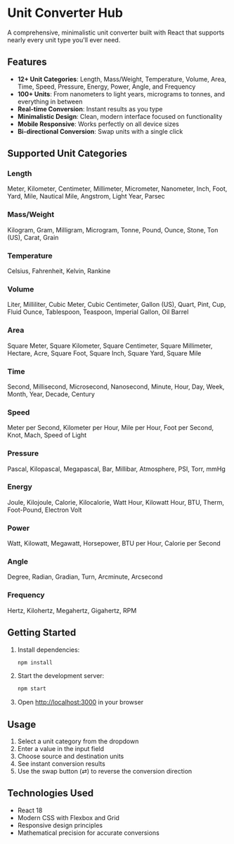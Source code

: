 # Unit Converter Hub

A comprehensive, minimalistic unit converter built with React that supports nearly every unit type you'll ever need.

## Features

- **12+ Unit Categories**: Length, Mass/Weight, Temperature, Volume, Area, Time, Speed, Pressure, Energy, Power, Angle, and Frequency
- **100+ Units**: From nanometers to light years, micrograms to tonnes, and everything in between
- **Real-time Conversion**: Instant results as you type
- **Minimalistic Design**: Clean, modern interface focused on functionality
- **Mobile Responsive**: Works perfectly on all device sizes
- **Bi-directional Conversion**: Swap units with a single click

## Supported Unit Categories

### Length
Meter, Kilometer, Centimeter, Millimeter, Micrometer, Nanometer, Inch, Foot, Yard, Mile, Nautical Mile, Angstrom, Light Year, Parsec

### Mass/Weight
Kilogram, Gram, Milligram, Microgram, Tonne, Pound, Ounce, Stone, Ton (US), Carat, Grain

### Temperature
Celsius, Fahrenheit, Kelvin, Rankine

### Volume
Liter, Milliliter, Cubic Meter, Cubic Centimeter, Gallon (US), Quart, Pint, Cup, Fluid Ounce, Tablespoon, Teaspoon, Imperial Gallon, Oil Barrel

### Area
Square Meter, Square Kilometer, Square Centimeter, Square Millimeter, Hectare, Acre, Square Foot, Square Inch, Square Yard, Square Mile

### Time
Second, Millisecond, Microsecond, Nanosecond, Minute, Hour, Day, Week, Month, Year, Decade, Century

### Speed
Meter per Second, Kilometer per Hour, Mile per Hour, Foot per Second, Knot, Mach, Speed of Light

### Pressure
Pascal, Kilopascal, Megapascal, Bar, Millibar, Atmosphere, PSI, Torr, mmHg

### Energy
Joule, Kilojoule, Calorie, Kilocalorie, Watt Hour, Kilowatt Hour, BTU, Therm, Foot-Pound, Electron Volt

### Power
Watt, Kilowatt, Megawatt, Horsepower, BTU per Hour, Calorie per Second

### Angle
Degree, Radian, Gradian, Turn, Arcminute, Arcsecond

### Frequency
Hertz, Kilohertz, Megahertz, Gigahertz, RPM

## Getting Started

1. Install dependencies:
   ```bash
   npm install
   ```

2. Start the development server:
   ```bash
   npm start
   ```

3. Open [http://localhost:3000](http://localhost:3000) in your browser

## Usage

1. Select a unit category from the dropdown
2. Enter a value in the input field
3. Choose source and destination units
4. See instant conversion results
5. Use the swap button (⇄) to reverse the conversion direction

## Technologies Used

- React 18
- Modern CSS with Flexbox and Grid
- Responsive design principles
- Mathematical precision for accurate conversions